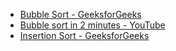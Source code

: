 - [Bubble Sort - GeeksforGeeks](https://www.geeksforgeeks.org/bubble-sort/)
- [Bubble sort in 2 minutes - YouTube](https://youtu.be/xli_FI7CuzA)
- [Insertion Sort - GeeksforGeeks](https://www.geeksforgeeks.org/insertion-sort/)
